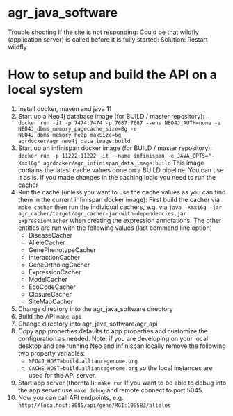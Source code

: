 # agr_java_software


Trouble shooting
If the site is not responding:
Could be that wildfly (application server) is called before it is fully started: Solution: Restart wildfly

# How to setup and build the API on a local system

1. Install docker, maven and java 11
2. Start up a Neo4j database image (for BUILD / master repository): 
  `-docker run -it -p 7474:7474 -p 7687:7687 --env NEO4J_AUTH=none -e NEO4J_dbms_memory_pagecache_size=8g -e     NEO4J_dbms_memory_heap_maxSize=6g agrdocker/agr_neo4j_data_image:build`
3. Start up an infinispan docker image (for BUILD / master repository): `docker run -p 11222:11222 -it --name infinispan -e JAVA_OPTS="-Xmx16g" agrdocker/agr_infinispan_data_image:build`
This image contains the latest cache values done on a BUILD pipeline. You can use it as is. If you made changes in the caching logic you need to run the cacher 
4. Run the cache (unless you want to use the cache values as you can find them in the current infinispan docker image):
First build the cacher via `make cacher` then run the individual cachers, e.g. via
`java -Xmx16g -jar agr_cacher/target/agr_cacher-jar-with-dependencies.jar ExpressionCacher` when creating the expression annotations. The other entities are run with the following values (last command line option)
    * DiseaseCacher
    * AlleleCacher
    * GenePhenotypeCacher
    * InteractionCacher
    * GeneOrthologCacher
    * ExpressionCacher
    * ModelCacher
    * EcoCodeCacher
    * ClosureCacher
    * SiteMapCacher
3. Change directory into the agr_java_software directory
4. Build the API `make api`
5. Change directory into agr_java_software/agr_api
6. Copy app.properties.defaults to app.properties and customize the configuration as needed. Note: if you are developing on your local desktop and are running Neo and infinispan locally remove the following two property variables:
    * `NEO4J_HOST=build.alliancegenome.org`
    * `CACHE_HOST=build.alliancegenome.org`
    so the local instances are used for the API server.
7. Start app server (thorntail): `make run` If you want to be able to debug into the app server use `make debug` and remote connect to port 5045.
8. Now you can call API endpoints, e.g. `http://localhost:8080/api/gene/MGI:109583/alleles`
